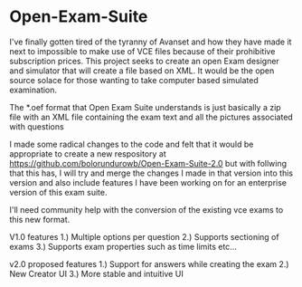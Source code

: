 # Open-Exam-Suite

I've finally gotten tired of the tyranny of Avanset and how they have made it next to impossible to make use of VCE files because of their prohibitive subscription prices. This project seeks to create an open Exam designer and simulator that will create a file based on XML. It would be the open source solace for those wanting to take computer based simulated examination.

The *.oef format that Open Exam Suite understands is just basically a zip file with an XML file containing the exam text and all the pictures associated with questions 

I made some radical changes to the code and  felt that it would be appropriate to create a new respository at https://github.com/bolorundurowb/Open-Exam-Suite-2.0 but with follwing that this has, I will try and merge the changes I made in that version into this version and also include features I have been working on for an enterprise version of this exam suite.


I'll need community help with the conversion of the existing vce exams to this new format. 

V1.0 features
1.) Multiple options per question
2.) Supports sectioning of exams
3.) Supports exam properties such as time limits etc...

v2.0 proposed features
1.) Support for answers while creating the exam
2.) New Creator UI
3.) More stable and intuitive UI
